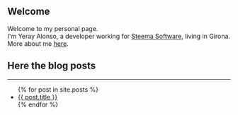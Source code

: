 ## Welcome

Welcome to my personal page.  
I'm Yeray Alonso, a developer working for [Steema Software](https://www.steema.com), living in Girona. More about me [here](about.md).

## Here the blog posts

<hr>

<ul>
  {% for post in site.posts %}
    <li>
      <a href="{{ post.url }}">{{ post.title }}</a>
    </li>
  {% endfor %}
</ul>
